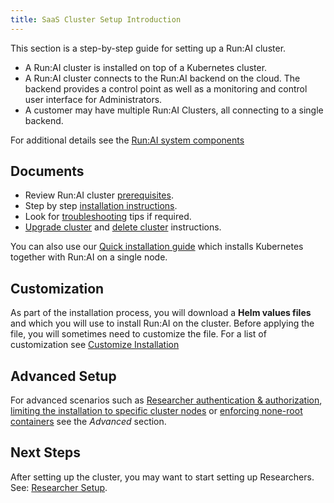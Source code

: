```yaml
---
title: SaaS Cluster Setup Introduction
---
```


This section is a step-by-step guide for setting up a Run:AI cluster. 

* A Run:AI cluster is installed on top of a Kubernetes cluster.
* A Run:AI cluster connects to the Run:AI backend on the cloud. The backend provides a control point as well as a monitoring and control user interface for Administrators.
* A customer may have multiple Run:AI Clusters, all connecting to a single backend.

For additional details see the [Run:AI system components](../../../home/components.md)

## Documents

* Review Run:AI cluster [prerequisites](cluster-prerequisites.md).
* Step by step [installation instructions](cluster-install.md).
* Look for [troubleshooting](cluster-troubleshooting.md) tips if required.
* [Upgrade cluster](cluster-upgrade.md) and [delete cluster](cluster-delete.md) instructions. 

You can also use our [Quick installation guide](single-node-install.md) which installs Kubernetes together with Run:AI on a single node.

## Customization

As part of the installation process, you will download a __Helm values files__ and which you will use to install Run:AI on the cluster. Before applying the file, you will sometimes need to customize the file. For a list of customization see [Customize Installation](customize-cluster-install.md)

## Advanced Setup

For advanced scenarios such as [Researcher authentication & authorization](../advanced/researcher-authentication.md), [limiting the installation to specific cluster nodes](../advanced/node-roles.md) or [enforcing none-root containers](../advanced/non-root-containers.md) see the _Advanced_ section.

## Next Steps

After setting up the cluster, you may want to start setting up Researchers. See: [Researcher Setup](../../researcher-setup/researcher-setup-intro.md).

